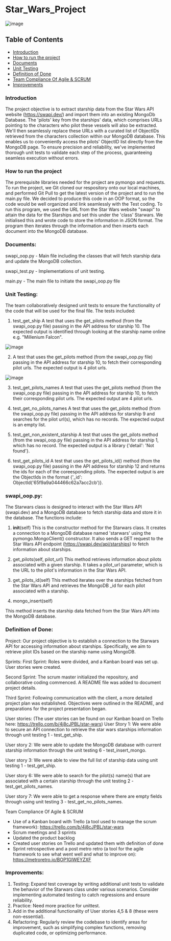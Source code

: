 # Star_Wars_Project

![image](https://github.com/Muhammad-Nawaz/Star_Wars_Project/assets/65783110/aa2f384a-ef57-4cf0-87d1-11faeed62320)


## Table of Contents
- [Introduction](###Introduction)
- [How to run the project](###Howtoruntheproject)
- [Documents](###Documents)
- [Unit Testing](###UnitTesting)
- [Definition of Done](###DefinitionOfDone)
- [Team Compliance Of Agile & SCRUM](###Agile&Scrum)
- [Improvements](#Improvements)


### Introduction


The project objective is to extract starship data from the Star Wars API website (https://swapi.dev/) and import them into an existing MongoDb Database. The 'pilots' key from the starships' data, which comprises URLs pointing to the characters who pilot these vessels will also be extracted. We'll then seamlessly replace these URLs with a curated list of ObjectIDs retrieved from the characters collection within our MongoDB database. This enables us to conveniently access the pilots' ObjectID list directly from the MongoDB page. To ensure precision and reliability, we've implemented thorough unit tests to validate each step of the process, guaranteeing seamless execution without errors.


### How to run the project
 
The prerequisite libraries needed for the project are pymongo and requests. To run the project, we Git cloned our respository onto our local machines, and performed Git Pull to get the latest version of the project and to run the main.py file. We decided to produce this code in an OOP format, so the code would be well organized and link seamlessly with the Test coding. To run this program, we used the URL from the Star Wars website "swapi" to attain the data for the Starships and set this under the 'class' Starwars. We initialised this and wrote code to store the information in JSON format. The program then iterates through the information and then inserts each document into the MongoDB database.


### Documents: 

swapi_oop.py - Main file including the classes that will fetch starship data and update the MongoDB collection. 

swapi_test.py - Implementations of unit testing.

main.py - The main file to initiate the swapi_oop.py file




### Unit Testing:
The team collaboratively designed unit tests to ensure the functionality of the code that will be used for the final file. The tests included:

1. test_get_ship
A test that uses the get_pilots method (from the swapi_oop.py file) passing in the API address for starship 10. 
The expected output is identified through looking at the starship name online e.g. "Millenium Falcon".

![image](https://github.com/Muhammad-Nawaz/Star_Wars_Project/assets/65783110/95fc4069-3959-4099-8f38-0740e11f6fae)


2. A test that uses the get_pilots method (from the swapi_oop.py file) passing in the API address for starship 10, to fetch their corresponding pilot urls.
The expected output is 4 pilot urls. 

![image](https://github.com/Muhammad-Nawaz/Star_Wars_Project/assets/65783110/e42d6beb-e527-4b4f-90e0-022218a75677)




3. test_get_pilots_names
A test that uses the get_pilots method (from the swapi_oop.py file) passing in the API address for starship 10, to fetch their corresponding pilot urls.
The expected output are 4 pilot urls. 


4. test_get_no_pilots_names
A test that uses the get_pilots method (from the swapi_oop.py file) passing in the API address for starship 9 and searches for the pilot url(s), which has no records.
The expected output is an empty list. 



5. test_get_non_existent_starship
A test that uses the get_pilots method (from the swapi_oop.py file) passing in the API address for starship 1, which has no record.
The expected output is a library {'detail': 'Not found'}. 



6. test_get_pilots_id
A test that uses the get_pilots_id() method (from the swapi_oop.py file) passing in the API address for starship 12 and returns the ids for each of the coreesponding pilots.
The expected output is are the ObjectIds in the format {'_id': ObjectId('65f9a9a044466c62a7acc2cb')}.







### swapi_oop.py:
The Starwars class is designed to interact with the Star Wars API (swapi.dev) and a MongoDB database to fetch starship data and store it in the database. The functions include:

1. __init__(self)
This is the constructor method for the Starwars class. It creates a connection to a MongoDB database named 'starwars' using the pymongo.MongoClient() constructor. It also sends a GET request to the Star Wars API endpoint (https://swapi.dev/api/starships) to fetch information about starships. 

2. get_pilots(self, pilot_url)
This method retrieves information about pilots associated with a given starship. It takes a pilot_url parameter, which is the URL to the pilot's information in the Star Wars API.


3. get_pilots_id(self)
This method iterates over the starships fetched from the Star Wars API and retrieves the MongoDB _id for each pilot associated with a starship.

4. mongo_insert(self)

This method inserts the starship data fetched from the Star Wars API into the MongoDB database.    




### Definition of Done:
 
Project:
Our project objective is to establish a connection to the Starwars API for accessing information about starships. Specifically, we aim to retrieve pilot IDs based on the starship name using MongoDB.

Sprints:
First Sprint:
Roles were divided, and a Kanban board was set up.
User stories were created.

Second Sprint:
The scrum master initialized the repository, and collaborative coding commenced.
A README file was added to document project details.

Third Sprint:
Following communication with the client, a more detailed project plan was established.
Objectives were outlined in the README, and preparations for the project presentation began.

User stories:
(The user stories can be found on our Kanban board on Trello here: https://trello.com/b/4j8cJPBL/star-wars)
User Story 1: We were able to secure an API connection to retrieve the star wars starships information through unit testing 1 - test_get_ship.

User story 2: We were able to update the MongoDB database with current starship information through the unit testing 6 - test_insert_mongo.

User story 3: We were able to view the full list of starship data using unit testing 1 - test_get_ship.

User story 6: We were able to search for the pilot(s) name(s) that are associated with a certain starship through the unit testing 2 - test_get_pilots_names.

User story 7: We were able to get a response where there are empty fields through using unit testing 3 - test_get_no_pilots_names.


Team Compliance Of Agile & SCRUM
- Use of a Kanban board with Trello (a tool used to manage the scrum framework): https://trello.com/b/4j8cJPBL/star-wars
- Scrum meetings and 3 sprints
- Updated the product backlog
- Created user stories on Trello and updated them with definition of done
- Sprint retrospective and a post metro retro (a tool for the agile framework to see what went well and what to improve on): https://metroretro.io/BOP1GIWEYZXF




### Improvements:
1. Testing: Expand test coverage by writing additional unit tests to validate the behavior of the Starwars class under various scenarios. Consider implementing automated testing to catch regressions and ensure reliability.
2. Practice: Need more practice for unittest.
3. Add in the additional functionality of User stories 4,5 & 8 (these were non-essential).
4.  Refactoring: Regularly review the codebase to identify areas for improvement, such as simplifying complex functions, removing duplicated code, or optimizing performance.



